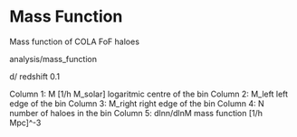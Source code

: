 Mass Function
=============

Mass function of COLA FoF haloes

analysis/mass_function

d/  redshift 0.1

Column 1: M [1/h M_solar]    logaritmic centre of the bin
Column 2: M_left             left edge of the bin
Column 3: M_right            right edge of the bin
Column 4: N                  number of haloes in the bin
Column 5: dlnn/dlnM          mass function [1/h Mpc]^-3


